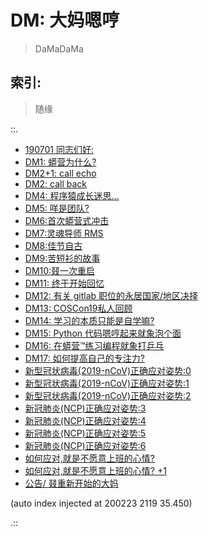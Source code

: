 # DM: 大妈嗯哼
> DaMaDaMa

## 索引:
> 随缘

::.

- [ 190701 同志们好:](190701-DM0.md)
- [ DM1: 蟒营为什么?](190702-DM1.md)
- [ DM2+1: call echo](190709-DM2-links.md)
- [ DM2: call back](190709-DM2.md)
- [ DM4: 程序猿成长迷思...](190725-DM4-coder-how2-growup.md)
- [ DM5: 咩是团队?](190822-what-is-team.md)
- [ DM6:首次蟒营式冲击](190905-1st101camp.md)
- [ DM7:灵魂导师 RMS](190910-rms-soul-master.md)
- [ DM8:佳节自古](190913-single-moon.md)
- [ DM9:苦短衫的故事](190914-teestory.md)
- [ DM10:叕一次重启](191012-rerestart.md)
- [ DM11: 终于开始回忆](191022-pycon19nn.md)
- [ DM12: 有关 gitlab 职位的永居国家/地区决择](191106-gitlab-5555.md)
- [ DM13: COSCon19私人回顾](191108-coscon19-sh-review.md)
- [ DM14: 学习的本质只能是自学嘛?](191219-DM14-wtf-101camp-self-tech.md)
- [ DM15: Python 代码嗯哼起来就象泡个面](191219-DM15-IMHO-instant-noodles.md)
- [ DM16: 在蟒营™练习编程就象打乒乓](191220-DM16-IMHO-bing-pang-now.md)
- [ DM17: 如何提高自己的专注力?](200205-DM17-IMHO-devoted.md)
- [ 新型冠状病毒(2019-nCoV)正确应对姿势:0](200205-DM18-IMHO-2019-nCoV-0.md)
- [ 新型冠状病毒(2019-nCoV)正确应对姿势:1](200206-DM19-IMHO-2019-nCoV-1.md)
- [ 新型冠状病毒(2019-nCoV)正确应对姿势:2](200207-DM20-IMHO-2019-nCoV-2.md)
- [ 新冠肺炎(NCP)正确应对姿势:3](200207-DM21-IMHO-2019-nCoV-3.md)
- [ 新冠肺炎(NCP)正确应对姿势:4](200208-DM22-IMHO-NCP-4.md)
- [ 新冠肺炎(NCP)正确应对姿势:5](200208-DM23-IMHO-NCP-5.md)
- [ 新冠肺炎(NCP)正确应对姿势:6](200209-DM24-IMHO-NCP-6.md)
- [ 如何应对,就是不愿意上班的心情?](200211-DM26-IMHO-anti-working.md)
- [ 如何应对,就是不愿意上班的心情? +1](200217-DM27-IMHO-good-working.md)
- [ 公告/ 叕重新开始的大妈](200223-ZoomQuiet42-ANN-0-aaaagin.md)

(auto index injected at 200223 2119 35.450) 

.::


